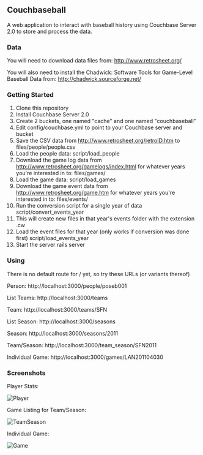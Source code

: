 ## Couchbaseball

A web application to interact with baseball history using Couchbase Server 2.0 to store and process the data.

### Data

You will need to download data files from: http://www.retrosheet.org/

You will also need to install the Chadwick: Software Tools for Game-Level Baseball Data from: http://chadwick.sourceforge.net/

### Getting Started

1.  Clone this repository
2.  Install Couchbase Server 2.0
3.  Create 2 buckets, one named "cache" and one named "couchbaseball"
4.  Edit config/couchbase.yml to point to your Couchbase server and bucket
5.  Save the CSV data from http://www.retrosheet.org/retroID.htm to files/people/people.csv
6.  Load the people data:
        script/load_people
7.  Download the game log data from http://www.retrosheet.org/gamelogs/index.html for whatever years you're interested in to: files/games/
8.  Load the game data:
        script/load_games
9.  Download the game event data from http://www.retrosheet.org/game.htm for whatever years you're interested in to: files/events/<year>
10.  Run the conversion script for a single year of data
        script/convert_events_year <year>
11.  This will create new files in that year's events folder with the extension .cw
12.  Load the event files for that year (only works if conversion was done first)
        script/load_events_year <year>
13.  Start the server
        rails server
        
### Using

There is no default route for / yet, so try these URLs (or variants thereof)

Person:
http://localhost:3000/people/poseb001

List Teams:
http://localhost:3000/teams

Team:
http://localhost:3000/teams/SFN

List Season:
http://localhost:3000/seasons

Season:
http://localhost:3000/seasons/2011

Team/Season:
http://localhost:3000/team_season/SFN2011

Individual Game:
http://localhost:3000/games/LAN201104030

    
### Screenshots

Player Stats:

![Player](https://raw.github.com/mschoch/couchbaseball/master/doc/people.png)

Game Listing for Team/Season:

![TeamSeason](https://raw.github.com/mschoch/couchbaseball/master/doc/teamseason.png)

Individual Game:

![Game](https://raw.github.com/mschoch/couchbaseball/master/doc/game.png)
